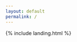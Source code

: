```yaml
---
layout: default
permalink: /
---
```


{% include landing.html %}

<!-- <div id="particles-js" style="background-image: url('imgs/landing/4015765_195_removeBG.png'); background-size: 40% auto; background-repeat: no-repeat;background-position: bottom right;" ></div> -->

<div id="particles-js"></div> 

<!-- style="background-image: url('imgs/landing/4015765_195_removeBG.png'); background-size: 40% auto; background-repeat: no-repeat; background-position: bottom right;"></div> -->

<style>
	
/* Default styles for smaller screens */
		#particles-js {
			background-image: url('../imgs/landing/4015765_195_removeBG.png');
			background-size: 40% auto; /* Default background size for smaller screens */
			background-repeat: no-repeat; /* Default background repeat for smaller screens */
			background-position: bottom right; /* Default background position for smaller screens */
   /* animation: fadeIn 2s ease-in forwards; */
		}

/* Medium-sized screens (adjust the max-width as needed) */
  @media (max-width: 447px) {
    #particles-js {
        background-repeat: no-repeat;
        background-size: 75% auto; /* Adjust background size for medium screens */
        background-position: bottom 10vh right 0;
								/* animation: fadeIn 3s ease-out 2s forwards; Adjust animation duration and delay as needed */

    }
  }
  /* Medium-sized screens (adjust the max-width as needed) */
  @media (min-width: 447px) {
    #particles-js {
        background-repeat: no-repeat;
        background-size: 75% auto; /* Adjust background size for medium screens */
        background-position: bottom 5vh right -5vh;

    }
  }
  /* Medium-sized screens (adjust the max-width as needed) */
  @media (min-width: 487px) {
    #particles-js {
        background-repeat: no-repeat;
        background-size: 75% auto; /* Adjust background size for medium screens */
        background-position: bottom -10vh right -15vh;

    }
  }

  /* Medium-sized screens (adjust the max-width as needed) */
  @media (min-width: 560px) {
    #particles-js {
        background-repeat: no-repeat;
        background-size: 75% auto; /* Adjust background size for medium screens */
        background-position: bottom -10vh right -15vh;

    }
  }
		/* Medium-sized screens (adjust the max-width as needed) */
  @media (min-width: 660px) {
    #particles-js {
        background-repeat: no-repeat;
        background-size: 55% auto; /* Adjust background size for medium screens */
        background-position: bottom -5vh right -10vh;

    }
  }
		/* Medium-sized screens (adjust the max-width as needed) */
  @media (min-width: 770px) {
    #particles-js {
        background-repeat: no-repeat;
        background-size: 55% auto; /* Adjust background size for medium screens */
        background-position: bottom right;

    }
  }

  /* Medium-sized screens (adjust the max-width as needed) */
  @media (min-width: 850px) {
    #particles-js {
        background-repeat: no-repeat;
        background-size: 40% auto; /* Adjust background size for medium screens */
        background-position: right -10vh bottom 30vh; /* Align the image 30% from the max-height of the page */
								animation: fadeIn 3s ease-out 2s forwards; /* Adjust animation duration and delay as needed */

    }
  }

  /* Larger screens (adjust the min-width as needed) */
  @media (min-width: 1200px) {
    #particles-js {
        background-repeat: no-repeat;
        background-size: 40% auto; /* Adjust background size for larger screens */
        background-position: bottom right;
    }
  }
</style>

<script src="../particles.js"></script>
<script src="../app.js"></script>
